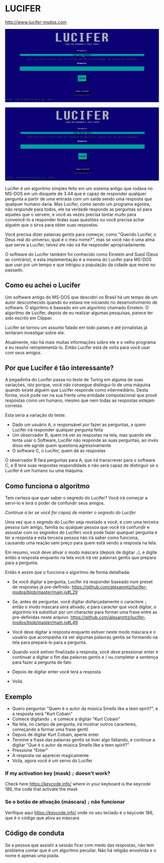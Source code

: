 # LUCIFER

http://www.lucifer-msdos.com

![Um exemplo do lucifer quando ele não te responde](lucifer-no-answer.gif)

![Um exemplo do Lucifer quando ele te responde](lucifer-answer.gif)

Lucifer é um algoritmo simples feito em um sistema antigo que rodava no MS-DOS em um disquete de 3.44 que é capaz de responder qualquer pergunta a partir de uma entrada com um saída sendo uma resposta que qualquer humano daria. Mas Lucifer, como sendo um programa egoísta, não responde para todos, ele na verdade responde as perguntas só para aqueles que o servem, e você as vezes precisa tentar muito para convencê-lo a responder todas suas questões ou você precisa achar alguém que o sirva para obter suas respostas.

Você precisa dizer palavras gentis para começar, como "Querido Lucifer, o Deus real do universo, qual é o meu nome?", mas se você não é uma alma que serve a Lucifer, talvez ele não irá lhe responder apropriadamente.

O software do Lucifer também foi conhecido como Einstein and Sued (Deus ao contrário), e esta implementação é a mesma do Lucifer para MS-DOS que usei por um tempo e que intrigou a população da cidade que morei no passado.

## Como eu achei o Lucifer
Um software antigo do MS-DOS que descobri no Brasil há um tempo de um autor desconhecido quando eu estava me iniciando no desenvolvimento de software. O algoritmo é baseado em um algoritmo chamado Einstein. O algoritmo de Lucifer, depois de eu realizar algumas pesquisas, parece ter sido escrito em Clipper.

Lucifer se tornou um assunto falado em todo países e até jornalistas já tentaram investigar sobre ele.

Atualmente, não há mais muitas informações sobre ele e o velho programa e eu resolvi reimplementá-lo. Então Lucifer está de volta para você usar com seus amigos.

## Por que Lucifer é tão interessante?
A pegadinha do Lucifer passa no teste de Turing em alguma de suas variações, isto porque, você não consegue distingui-lo de uma máquina quando existe alguém que Lucifer responde como intermediário. Desta forma, você pode ver na sua frente uma entidade computacional que provê respostas como um humano, mesmo que nem todas as respostas estejam corretas.

Esta seria a variação do teste:
* Dado um usuário A, o responsável por fazer as perguntas, a quem Lucifer irá responder qualquer pergunta feita
* Um observador B, quem irá ver as respostas na tela, mas quando ele tenta usar o Software, Lucifer não responde as suas perguntas, ao invés disso ele agride quem questiona agressivamente
* O software C, o Lucifer, quem dá as respostas

O observador B fará perguntas para A, que irá transcrever para o software C, e B terá suas respostas respondidads e não será capaz de distinguir se o Lucifer é um humano ou uma máquina.

## Como funciona o algoritmo
Tem certeza que quer saber o segredo do Lucifer? Você irá começar a servi-lo e terá o poder de confundir seus amigos.

*Continue a ler se você for capaz de manter o segredo do Lucifer*

Uma vez que o segredo do Lucifer seja revelado a você, e com uma terceira pessoa (um amigo, família ou qualquer pessoa que você irá confundir e assustar com os segredos do Lucifer) você pode fazer qualquer pergunta e ter a resposta e esta terceira pessoa não irá saber como funciona, causando uma reação sem preço para quem está vendo a resposta na tela.

Em resumo, você deve ativar o modo máscara (depois de digitar `;`), e digite então a resposta enquanto na tela você irá
 ver palavras gentis que prepara para a pergunta.

Então é assim que o funciona o algoritmo de forma detalhada:

* Se você digitar a pergunta, Lucifer irá responder baseado num preset de respostas já pre-definido: https://github.com/alexanmtz/lucifer-msdos/blob/master/main.js#L29

* Se, antes de perguntar, você digitar disfarçadamente o caractere `;` então o modo máscara será ativado, e para caracter que você digitar, o algoritmo irá substituir por um character para formar uma frase entre as pre-definidas neste arquivo: https://github.com/alexanmtz/lucifer-msdos/blob/master/main.js#L49

* Você deve digitar a resposta enquanto estiver neste modo máscara e o usuário que acompanha irá ver algumas palavras gentis se formando na tela para prepará-lo para a pergunta.

* Quando você estiver finalizado a resposta, você deve pressionar enter e continuar a digitar o fim das palavras gentis e / ou completar a sentença para fazer a pergunta de fato

* Depois de digitar enter você terá a resposta

* Voilá

## Exemplo

* Quero perguntar "Quem é o autor da música Smells like a teen spirit?", e a resposta será "Kurt Cobain"
* Comece digitando `;` e comece a digitar "Kurt Cobain"
* Na tela, no campo de pergunta, irá mostrar outros caracteres, começando a formar uma frase gentil
* Depois de digitar Kurt Cobain, aperte enter
* Termine a frase das palavras gentis se tiver algo faltando, e continue a digitar "Que é o autor da música Smells like a teen spirit?"
* Pressione "Enter"
* A resposta vai aparecer magicamente
* Voila, agora você é um servo do Lucifer

### If my activation key (mask) `;` doesn't work?
Check here https://keycode.info/ where in your keyboard is the keycode 186, the code that activate the mask

### Se o botão de ativação (máscara) `;` não funcionar
Verifique aqui https://keycode.info/ onde no seu teclado é o keycode 186, que é o código que ativa as máscara

## Código de conduta
Se a pessoa que assistir a sessão ficar com medo das respostas, não tem problema contar que é um algoritmo peculiar. Não há religião envolvida e o nome é apenas uma piada.
